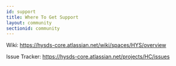 ```yaml
---
id: support
title: Where To Get Support
layout: community
sectionid: community
---
```


Wiki: https://hysds-core.atlassian.net/wiki/spaces/HYS/overview

Issue Tracker: https://hysds-core.atlassian.net/projects/HC/issues
